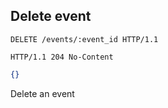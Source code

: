 ## Delete event

```http
DELETE /events/:event_id HTTP/1.1
```

```http
HTTP/1.1 204 No-Content
```

```json
{}
```

Delete an event
